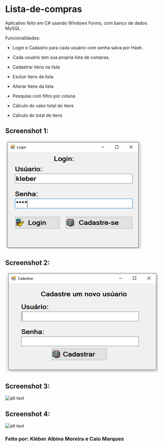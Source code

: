 # Lista-de-compras
Aplicativo feito em C# usando Windows Forms, com banco de dados MySQL.
 
Funcionalidades:

* Login e Cadastro para cada usuário com senha salva por Hash.

* Cada usuário tem sua propria lista de compras.

* Cadastrar itens na lista

* Excluir itens da lista

* Alterar Itens da lista

* Pesquisa com filtro por coluna

* Cálculo do valor total do itens

* Cálculo do total de itens

## Screenshot 1:

![alt text](https://raw.githubusercontent.com/kleber0a0m/Lista-De-Compras/Login-e-Cadastro/img-login.PNG)

## Screenshot 2:

![alt text](https://raw.githubusercontent.com/kleber0a0m/Lista-De-Compras/Login-e-Cadastro/img-cadastro.PNG)

## Screenshot 3:

![alt text](https://i.imgur.com/ZOgYM7l.jpeg)

## Screenshot 4:

![alt text](https://i.imgur.com/0yFydHY.jpg)


### Feito por: Kléber Albino Moreira e Caio Marques

